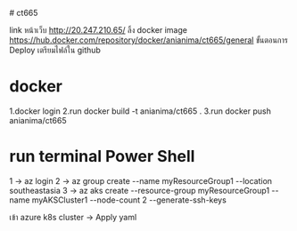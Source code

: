 #   c t 6 6 5 

link หน้าเว็บ
http://20.247.210.65/
ลิ้ง docker image
https://hub.docker.com/repository/docker/anianima/ct665/general
ขั้นตอนการ Deploy
เตรียมไฟล์ใน github

# docker
1.docker login
2.run docker build -t anianima/ct665 .
3.run docker push anianima/ct665

# run terminal Power Shell
1 -> az login
2 -> az group create --name myResourceGroup1 --location southeastasia
3 -> az aks create --resource-group myResourceGroup1 --name myAKSCluster1 --node-count 2 --generate-ssh-keys

เข้า azure k8s cluster -> Apply yaml
 
 

